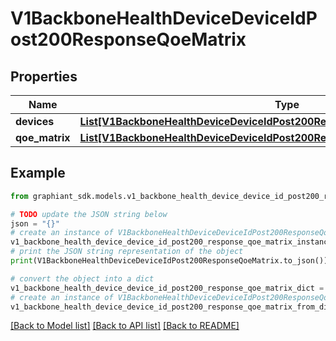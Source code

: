 # V1BackboneHealthDeviceDeviceIdPost200ResponseQoeMatrix


## Properties

Name | Type | Description | Notes
------------ | ------------- | ------------- | -------------
**devices** | [**List[V1BackboneHealthDeviceDeviceIdPost200ResponseQoeMatrixDevicesInner]**](V1BackboneHealthDeviceDeviceIdPost200ResponseQoeMatrixDevicesInner.md) |  | [optional] 
**qoe_matrix** | [**List[V1BackboneHealthDeviceDeviceIdPost200ResponseQoeMatrixQoeMatrixInner]**](V1BackboneHealthDeviceDeviceIdPost200ResponseQoeMatrixQoeMatrixInner.md) |  | [optional] 

## Example

```python
from graphiant_sdk.models.v1_backbone_health_device_device_id_post200_response_qoe_matrix import V1BackboneHealthDeviceDeviceIdPost200ResponseQoeMatrix

# TODO update the JSON string below
json = "{}"
# create an instance of V1BackboneHealthDeviceDeviceIdPost200ResponseQoeMatrix from a JSON string
v1_backbone_health_device_device_id_post200_response_qoe_matrix_instance = V1BackboneHealthDeviceDeviceIdPost200ResponseQoeMatrix.from_json(json)
# print the JSON string representation of the object
print(V1BackboneHealthDeviceDeviceIdPost200ResponseQoeMatrix.to_json())

# convert the object into a dict
v1_backbone_health_device_device_id_post200_response_qoe_matrix_dict = v1_backbone_health_device_device_id_post200_response_qoe_matrix_instance.to_dict()
# create an instance of V1BackboneHealthDeviceDeviceIdPost200ResponseQoeMatrix from a dict
v1_backbone_health_device_device_id_post200_response_qoe_matrix_from_dict = V1BackboneHealthDeviceDeviceIdPost200ResponseQoeMatrix.from_dict(v1_backbone_health_device_device_id_post200_response_qoe_matrix_dict)
```
[[Back to Model list]](../README.md#documentation-for-models) [[Back to API list]](../README.md#documentation-for-api-endpoints) [[Back to README]](../README.md)



